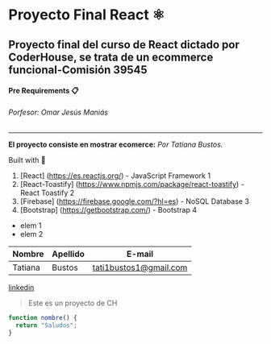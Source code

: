 # Proyecto Final React ⚛️

## Proyecto final del curso de React dictado por CoderHouse, se trata de un ecommerce funcional-Comisión 39545

#### Pre Requirements 📋

###### Porfesor: Omar Jesús Maniás

---

**El proyecto consiste en mostrar ecomerce:**
_Por Tatiana Bustos._

Built with 👷

1. [React] (https://es.reactjs.org/) - JavaScript Framework 1
2. [React-Toastify] (https://www.npmjs.com/package/react-toastify) - React Toastify 2
3. [Firebase] (https://firebase.google.com/?hl=es) - NoSQL Database 3
4. [Bootstrap] (https://getbootstrap.com/) - Bootstrap 4

- elem 1
- elem 2

| Nombre  | Apellido | E-mail                 |
| ------- | -------- | ---------------------- |
| Tatiana | Bustos   | tati1bustos1@gmail.com |

[linkedin](https://www.linkedin.com/in/tatiana-bustos-7b13aa231/)

> Este es un proyecto de CH

```js
function nombre() {
  return "Saludos";
}
```
